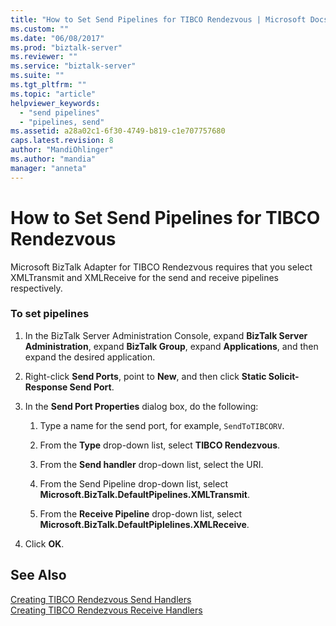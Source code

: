 ```yaml
---
title: "How to Set Send Pipelines for TIBCO Rendezvous | Microsoft Docs"
ms.custom: ""
ms.date: "06/08/2017"
ms.prod: "biztalk-server"
ms.reviewer: ""
ms.service: "biztalk-server"
ms.suite: ""
ms.tgt_pltfrm: ""
ms.topic: "article"
helpviewer_keywords: 
  - "send pipelines"
  - "pipelines, send"
ms.assetid: a28a02c1-6f30-4749-b819-c1e707757680
caps.latest.revision: 8
author: "MandiOhlinger"
ms.author: "mandia"
manager: "anneta"
---
```

# How to Set Send Pipelines for TIBCO Rendezvous
Microsoft BizTalk Adapter for TIBCO Rendezvous requires that you select XMLTransmit and XMLReceive for the send and receive pipelines respectively.  
  
### To set pipelines  
  
1.  In the BizTalk Server Administration Console, expand **BizTalk Server Administration**, expand **BizTalk Group**, expand **Applications**, and then expand the desired application.  
  
2.  Right-click **Send Ports**, point to **New**, and then click **Static Solicit-Response Send Port**.  
  
3.  In the **Send Port Properties** dialog box, do the following:  
  
    1.  Type a name for the send port, for example, `SendToTIBCORV`.  
  
    2.  From the **Type** drop-down list, select **TIBCO Rendezvous**.  
  
    3.  From the **Send handler** drop-down list, select the URI.  
  
    4.  From the Send Pipeline drop-down list, select **Microsoft.BizTalk.DefaultPipelines.XMLTransmit**.  
  
    5.  From the **Receive Pipeline** drop-down list, select **Microsoft.BizTalk.DefaultPiplelines.XMLReceive**.  
  
4.  Click **OK**.  
  
## See Also  
 [Creating TIBCO Rendezvous Send Handlers](../core/creating-tibco-rendezvous-send-handlers.md)   
 [Creating TIBCO Rendezvous Receive Handlers](../core/creating-tibco-rendezvous-receive-handlers.md)